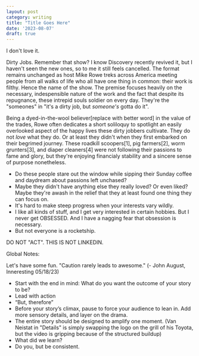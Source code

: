 ```yaml
---
layout: post
category: writing
title: "Title Goes Here"
date: '2023-08-07'
draft: true
---
```


I don't love it.

Dirty Jobs. Remember that show? I know Discovery recently revived it, but I haven't seen the new ones, so to me it still feels cancelled. The format remains unchanged as host Mike Rowe treks across America meeting people from all walks of life who all have one thing in common: their work is filthy. Hence the name of the show. The premise focuses heavily on the necessary, indespensible nature of the work and the fact that despite its repugnance, these intrepid souls soldier on every day. They're the "someones" in "it's a dirty job, but _someone's_ gotta do it".

Being a dyed-in-the-wool believer[replace with better word] in the value of the trades, Rowe often dedicates a short soliloquy to spotlight an easily overlooked aspect of the happy lives these dirty jobbers cultivate. They do not _love_ what they do. Or at least they didn't when they first embarked on their begrimed journey. These roadkill scoopers[1], pig farmers[2], worm grunters[3], and diaper cleaners[4] were not following their passions to fame and glory, but they're enjoying financialy stability and a sincere sense of purpose nonetheless.

- Do these people stare out the window while sipping their Sunday coffee and daydream about passions left unchased?
- Maybe they didn't have anything else they really loved? Or even liked? Maybe they're awash in the relief that they at least found one thing they can focus on.
- It's hard to make steep progress when your interests vary wildly.
- I like all kinds of stuff, and I get very interested in certain hobbies. But I never get OBSESSED. And I have a nagging fear that obsession is necessary.
- But not everyone is a rocketship. 

DO NOT "ACT". THIS IS NOT LINKEDIN.

Global Notes:

Let's have some fun. "Caution rarely leads to awesome." (- John August, Inneresting 05/18/23)

- Start with the end in mind: What do you want the outcome of your story to be?
- Lead with action
- “But, therefore”
- Before your story’s climax, pause to force your audience to lean in. Add more sensory details, and layer on the drama.
- The entire story should be designed to amplify one moment. (Van Neistat in "Details" is simply swapping the logo on the grill of his Toyota, but the video is gripping because of the structured buildup)
- What did we learn?
- Do you, but be consistent.
